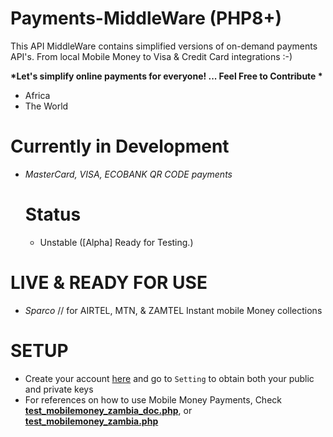 # Payments-MiddleWare (PHP8+)
This API MiddleWare contains simplified versions of on-demand payments API's. From local Mobile Money to Visa &amp; Credit Card integrations :-)

__*Let's simplify online payments for everyone! ... Feel Free to Contribute *__
>
 - Africa
 - The World

# Currently in Development
 - *MasterCard, VISA, ECOBANK QR CODE payments*
    # Status
    - Unstable ([Alpha] Ready for Testing.)

# LIVE & READY FOR USE
 - *Sparco* // for AIRTEL, MTN, & ZAMTEL  Instant mobile Money collections
 # SETUP
 - Create your account [here](https://gateway.sparco.io/) and go to ```Setting``` to obtain both your public and private keys
 - For references on how to use Mobile Money Payments, Check **[test_mobilemoney_zambia_doc.php](https://github.com/blessedjasonmwanza/Payments-MiddleWare/blob/php8/test_mobilemoney_zambia_doc.php)**, or **[test_mobilemoney_zambia.php](https://github.com/blessedjasonmwanza/Payments-MiddleWare/blob/php8/test_mobilemoney_zambia.php)**